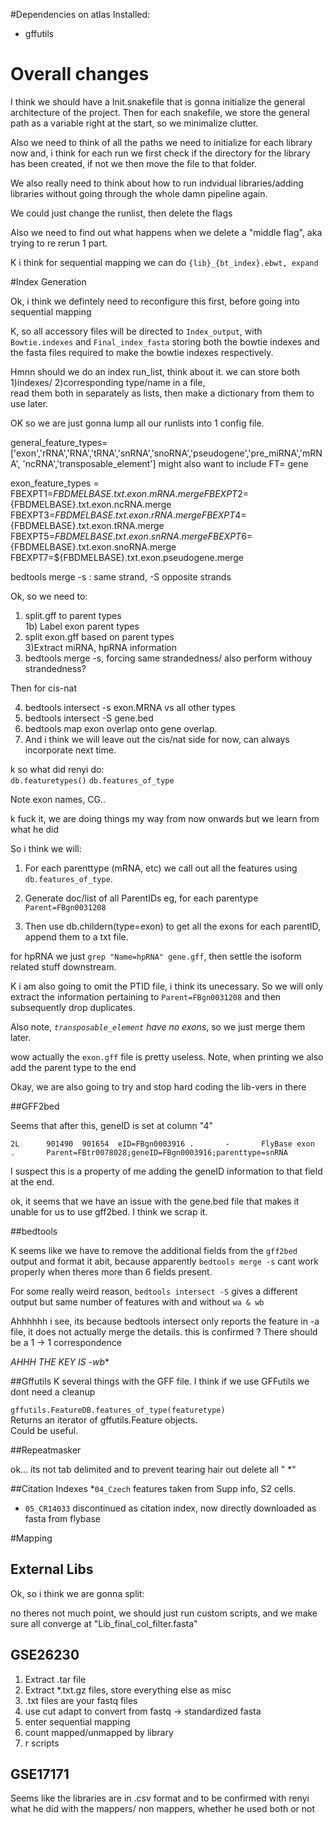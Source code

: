 #Dependencies on atlas
Installed: 
 
- gffutils 

# Overall changes 

I think we should have a Init.snakefile that is gonna initialize the general architecture of the project.
Then for each snakefile, we store the general path as a variable right at the start, so we minimalize clutter. 

Also we need to think of all the paths we need to initialize for each library now and, 
i think for each run we first check if the directory for the library has been created, if not we then move the file to that folder.   

We also really need to think about how to run indvidual libraries/adding libraries without going through the whole damn pipeline again.

We could just change the runlist, then delete the flags

Also we need to find out what happens when we delete a "middle flag", aka trying to re rerun 1 part. 




K i think for sequential mapping we can do `{lib}_{bt_index}.ebwt, expand`



#Index Generation

Ok, i think we defintely need to reconfigure this first, before going into sequential mapping 

K, so all accessory files will be directed to `Index_output`, with `Bowtie.indexes` and `Final_index_fasta` storing both the bowtie indexes and the fasta files required to make the bowtie indexes respectively. 

Hmnn should we do an index run_list, think about it. we can store both 1)indexes/ 2)corresponding type/name in a file,  
read them both in separately as lists, then make a dictionary from them to use later.  


OK so we are just gonna lump all our runlists into 1 config file.

general_feature_types=['exon','rRNA','RNA','tRNA','snRNA','snoRNA','pseudogene','pre_miRNA','mRNA', 'ncRNA','transposable_element']
might also want to include FT= gene 

exon_feature_types =
FBEXPT1=${FBDMELBASE}.txt.exon.mRNA.merge
FBEXPT2=${FBDMELBASE}.txt.exon.ncRNA.merge
FBEXPT3=${FBDMELBASE}.txt.exon.rRNA.merge
FBEXPT4=${FBDMELBASE}.txt.exon.tRNA.merge
FBEXPT5=${FBDMELBASE}.txt.exon.snRNA.merge
FBEXPT6=${FBDMELBASE}.txt.exon.snoRNA.merge
FBEXPT7=${FBDMELBASE}.txt.exon.pseudogene.merge


bedtools merge -s : same strand, -S opposite strands

Ok, so we need to: 

1) split.gff to parent types  
1b) Label exon parent types  
2) split exon.gff based on parent types  
3)Extract miRNA, hpRNA information    
4) bedtools merge -s, forcing same strandedness/ also perform withouy strandedness? 

Then for cis-nat  

4) bedtools intersect -s exon.MRNA vs all other types   
5) bedtools intersect -S gene.bed  
6) bedtools map exon overlap onto gene overlap.  
7) And i think we will leave out the cis/nat side for now, can always incorporate next time.  


k so what did renyi do:  
`db.featuretypes()`
`db.features_of_type`

Note exon  names, CG.. 

k fuck it, we are doing things my way from now onwards but we learn from what he did

So i think we will:  
  
1) For each parenttype (mRNA, etc) we call out all the features using `db.features_of_type`.  

2) Generate doc/list of all ParentIDs eg,  for each parentype `Parent=FBgn0031208`

3) Then use db.childern(type=exon) to get all the exons for each parentID, append them to a txt file. 


for hpRNA we just `grep "Name=hpRNA" gene.gff`, then settle the isoform related stuff downstream. 


K i am also going to omit the PTID file, i think its unecessary. So we will only extract the information pertaining to `Parent=FBgn0031208` and then subsequently drop duplicates. 

Also note, *`transposable_element` have no exons*, so we just merge them later. 

wow actually the `exon.gff` file is pretty useless. 
Note, when printing we also add the parent type to the end 

Okay, we are also going to try and stop hard coding the lib-vers in there 


##GFF2bed

Seems that after this, geneID is set at column "4"
 
```
2L      901490  901654  eID=FBgn0003916 .       -       FlyBase exon    .       Parent=FBtr0078028;geneID=FBgn0003916;parenttype=snRNA
```

I suspect this is a property of me adding the geneID information to that field at the end. 

ok, it seems that we have an issue with the gene.bed file that makes it unable for us to use gff2bed. I think we scrap it. 

##bedtools

K seems like we have to remove the additional fields from the `gff2bed` output and format it abit, because apparently `bedtools merge -s` cant work properly when theres more than 6 fields present. 

For some really weird reason, `bedtools intersect -S` gives a different output but same number of features with and without `wa & wb` 

Ahhhhhh i see, its because bedtools intersect only reports the feature in -a file, it does not actually merge the details. this is confirmed ? There should be a 1 -> 1 correspondence 

*AHHH THE KEY IS -wb** 

##Gffutils
K several things with the GFF file. I think if we use GFFutils we dont need a cleanup

`gffutils.FeatureDB.features_of_type(featuretype)`  
Returns an iterator of gffutils.Feature objects.  
Could be useful. 


##Repeatmasker

ok... its not tab delimited and to prevent tearing hair out delete all " *" 


##Citation Indexes
*`04_Czech` features taken from Supp info, S2 cells.
* `05_CR14033` discontinued as citation index, now directly downloaded as fasta from flybase 

#Mapping 

## External Libs 

Ok, so i think we are gonna split: 

no theres not much point, we should just run custom scripts, and we make sure all converge at "Lib_final_col_filter.fasta"


## GSE26230 

1. Extract .tar file 
2. Extract *.txt.gz files, store everything else as misc
3. .txt files are your fastq files
4. use cut adapt to convert from fastq -> standardized fasta 
5. enter sequential mapping 
6. count mapped/unmapped by library 
7. r scripts 


## GSE17171

Seems like the libraries are in .csv format and to be confirmed with renyi what he did with the mappers/ non mappers, whether he used both or not  
